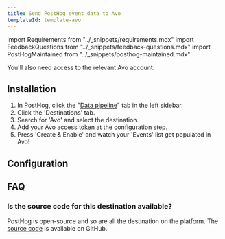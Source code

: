 ```yaml
---
title: Send PostHog event data to Avo
templateId: template-avo
---
```


import Requirements from "../_snippets/requirements.mdx"
import FeedbackQuestions from "../_snippets/feedback-questions.mdx"
import PostHogMaintained from "../_snippets/posthog-maintained.mdx"

<Requirements />

You'll also need access to the relevant Avo account.

## Installation

1. In PostHog, click the "[Data pipeline](https://us.posthog.com/pipeline/overview)" tab in the left sidebar.
2. Click the 'Destinations' tab.
3. Search for 'Avo' and select the destination.
4. Add your Avo access token at the configuration step.
5. Press 'Create & Enable' and watch your 'Events' list get populated in Avo!

<HideOnCDPIndex>

## Configuration

<TemplateParameters />

## FAQ

### Is the source code for this destination available?

PostHog is open-source and so are all the destination on the platform. The [source code](https://github.com/PostHog/posthog/blob/master/posthog/cdp/templates/avo/template_avo.py) is available on GitHub.

<PostHogMaintained />

<FeedbackQuestions />

</HideOnCDPIndex>